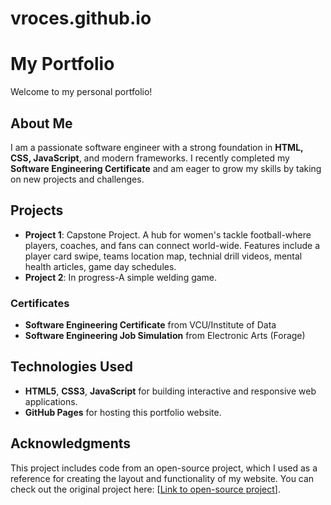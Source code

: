 # vroces.github.io

# My Portfolio

Welcome to my personal portfolio! 

## About Me

I am a passionate software engineer with a strong foundation in **HTML, CSS, JavaScript**, and modern frameworks. I recently completed my **Software Engineering Certificate** and am eager to grow my skills by taking on new projects and challenges. 

## Projects

- **Project 1**: Capstone Project. A hub for women's tackle football-where players, coaches, and fans can connect world-wide. Features include a player card swipe, teams location map, technial drill videos, mental health articles, game day schedules. 
- **Project 2**: In progress-A simple welding game. 

### Certificates

- **Software Engineering Certificate** from VCU/Institute of Data
- **Software Engineering Job Simulation** from Electronic Arts (Forage)

## Technologies Used

- **HTML5**, **CSS3**, **JavaScript** for building interactive and responsive web applications.
- **GitHub Pages** for hosting this portfolio website.

## Acknowledgments

This project includes code from an open-source project, which I used as a reference for creating the layout and functionality of my website. You can check out the original project here: [[Link to open-source project](https://jvcodes.com/responsive-portfolio-website-design-for-web-developer/)].
